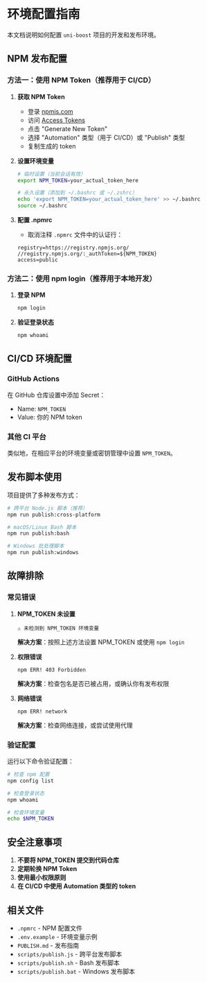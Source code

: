 # 环境配置指南

本文档说明如何配置 `uni-boost` 项目的开发和发布环境。

## NPM 发布配置

### 方法一：使用 NPM Token（推荐用于 CI/CD）

1. **获取 NPM Token**
   - 登录 [npmjs.com](https://www.npmjs.com/)
   - 访问 [Access Tokens](https://www.npmjs.com/settings/tokens)
   - 点击 "Generate New Token"
   - 选择 "Automation" 类型（用于 CI/CD）或 "Publish" 类型
   - 复制生成的 token

2. **设置环境变量**
   ```bash
   # 临时设置（当前会话有效）
   export NPM_TOKEN=your_actual_token_here
   
   # 永久设置（添加到 ~/.bashrc 或 ~/.zshrc）
   echo 'export NPM_TOKEN=your_actual_token_here' >> ~/.bashrc
   source ~/.bashrc
   ```

3. **配置 .npmrc**
   - 取消注释 `.npmrc` 文件中的认证行：
   ```
   registry=https://registry.npmjs.org/
   //registry.npmjs.org/:_authToken=${NPM_TOKEN}
   access=public
   ```

### 方法二：使用 npm login（推荐用于本地开发）

1. **登录 NPM**
   ```bash
   npm login
   ```
   
2. **验证登录状态**
   ```bash
   npm whoami
   ```

## CI/CD 环境配置

### GitHub Actions

在 GitHub 仓库设置中添加 Secret：
- Name: `NPM_TOKEN`
- Value: 你的 NPM token

### 其他 CI 平台

类似地，在相应平台的环境变量或密钥管理中设置 `NPM_TOKEN`。

## 发布脚本使用

项目提供了多种发布方式：

```bash
# 跨平台 Node.js 脚本（推荐）
npm run publish:cross-platform

# macOS/Linux Bash 脚本
npm run publish:bash

# Windows 批处理脚本
npm run publish:windows
```

## 故障排除

### 常见错误

1. **NPM_TOKEN 未设置**
   ```
   ⚠ 未检测到 NPM_TOKEN 环境变量
   ```
   **解决方案**：按照上述方法设置 NPM_TOKEN 或使用 `npm login`

2. **权限错误**
   ```
   npm ERR! 403 Forbidden
   ```
   **解决方案**：检查包名是否已被占用，或确认你有发布权限

3. **网络错误**
   ```
   npm ERR! network
   ```
   **解决方案**：检查网络连接，或尝试使用代理

### 验证配置

运行以下命令验证配置：

```bash
# 检查 npm 配置
npm config list

# 检查登录状态
npm whoami

# 检查环境变量
echo $NPM_TOKEN
```

## 安全注意事项

1. **不要将 NPM_TOKEN 提交到代码仓库**
2. **定期轮换 NPM Token**
3. **使用最小权限原则**
4. **在 CI/CD 中使用 Automation 类型的 token**

## 相关文件

- `.npmrc` - NPM 配置文件
- `.env.example` - 环境变量示例
- `PUBLISH.md` - 发布指南
- `scripts/publish.js` - 跨平台发布脚本
- `scripts/publish.sh` - Bash 发布脚本
- `scripts/publish.bat` - Windows 发布脚本